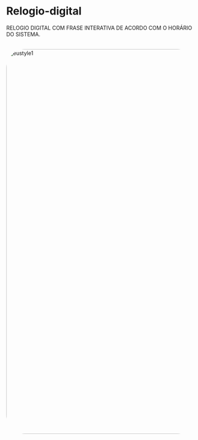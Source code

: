 # Relogio-digital

RELOGIO DIGITAL COM FRASE INTERATIVA DE ACORDO COM O HORÁRIO DO SISTEMA. 

<div style="display: inline_block"><br>
 
  <img align="right" alt="eustyle1" height="1020" style="border-radius:50px;" src="https://media.discordapp.net/attachments/1091543816399495241/1095154915086696468/relogio.png?width=1080&height=1080">
</div>
